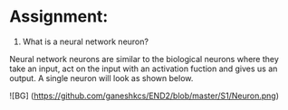 # Assignment:

1. What is a neural network neuron?

Neural network neurons are similar to the biological neurons where they take an input, act on the input with an activation fuction and gives us an output. A single neuron will look as shown below.

![BG] (https://github.com/ganeshkcs/END2/blob/master/S1/Neuron.png)

